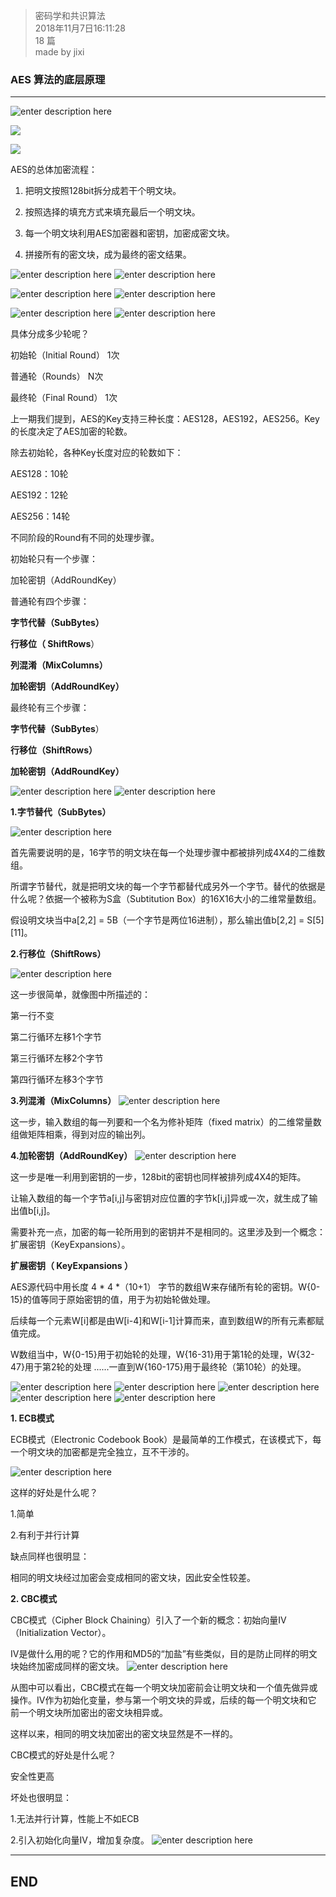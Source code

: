 > 密码学和共识算法  
> 2018年11月7日16:11:28         
> 18 篇  
>made by jixi

### AES 算法的底层原理


----------

![enter description here](https://www.github.com/jixiyu/images3/raw/master/小书匠/1541577092375.png)

![](https://www.github.com/jixiyu/images3/raw/master/小书匠/1541577099872.png)

![](https://www.github.com/jixiyu/images3/raw/master/小书匠/1541577613000.png)

AES的总体加密流程：

1. 把明文按照128bit拆分成若干个明文块。

2. 按照选择的填充方式来填充最后一个明文块。

3. 每一个明文块利用AES加密器和密钥，加密成密文块。

4. 拼接所有的密文块，成为最终的密文结果。  

![enter description here](https://www.github.com/jixiyu/images3/raw/master/小书匠/1541577658231.png)
![enter description here](https://www.github.com/jixiyu/images3/raw/master/小书匠/1541577667263.png)

![enter description here](https://www.github.com/jixiyu/images3/raw/master/小书匠/1541577686548.png)
![enter description here](https://www.github.com/jixiyu/images3/raw/master/小书匠/1541577692491.png)

![enter description here](https://www.github.com/jixiyu/images3/raw/master/小书匠/1541577718321.png)
![enter description here](https://www.github.com/jixiyu/images3/raw/master/小书匠/1541577723528.png)

具体分成多少轮呢？  
 
初始轮（Initial Round）  1次  

普通轮（Rounds）          N次  

最终轮（Final Round）   1次  

上一期我们提到，AES的Key支持三种长度：AES128，AES192，AES256。Key的长度决定了AES加密的轮数。  

除去初始轮，各种Key长度对应的轮数如下：  

AES128：10轮  

AES192：12轮  

AES256：14轮  

不同阶段的Round有不同的处理步骤。  


初始轮只有一个步骤：  

加轮密钥（AddRoundKey）  



普通轮有四个步骤：  

**字节代替（SubBytes）**   

**行移位（ ShiftRows**）  

**列混淆（MixColumns）**  

**加轮密钥（AddRoundKey）**  



最终轮有三个步骤：

**字节代替（SubBytes**）

**行移位（ShiftRows）**

**加轮密钥（AddRoundKey）**  

![enter description here](https://www.github.com/jixiyu/images3/raw/master/小书匠/1541577884038.png)
![enter description here](https://www.github.com/jixiyu/images3/raw/master/小书匠/1541577890443.png)

**1.字节替代（SubBytes）**

![enter description here](https://www.github.com/jixiyu/images3/raw/master/小书匠/1541577901136.png)

首先需要说明的是，16字节的明文块在每一个处理步骤中都被排列成4X4的二维数组。


所谓字节替代，就是把明文块的每一个字节都替代成另外一个字节。替代的依据是什么呢？依据一个被称为S盒（Subtitution Box）的16X16大小的二维常量数组。


假设明文块当中a[2,2] = 5B（一个字节是两位16进制），那么输出值b[2,2] = S[5][11]。

**2.行移位（ShiftRows）**

![enter description here](https://www.github.com/jixiyu/images3/raw/master/小书匠/1541577962149.png)

这一步很简单，就像图中所描述的：

第一行不变  

第二行循环左移1个字节  

第三行循环左移2个字节  

第四行循环左移3个字节  



**3.列混淆（MixColumns）**
![enter description here](https://www.github.com/jixiyu/images3/raw/master/小书匠/1541577985217.png)

这一步，输入数组的每一列要和一个名为修补矩阵（fixed matrix）的二维常量数组做矩阵相乘，得到对应的输出列。  


**4.加轮密钥（AddRoundKey）**
![enter description here](https://www.github.com/jixiyu/images3/raw/master/小书匠/1541578004989.png)

这一步是唯一利用到密钥的一步，128bit的密钥也同样被排列成4X4的矩阵。


让输入数组的每一个字节a[i,j]与密钥对应位置的字节k[i,j]异或一次，就生成了输出值b[i,j]。


需要补充一点，加密的每一轮所用到的密钥并不是相同的。这里涉及到一个概念：扩展密钥（KeyExpansions）。


**扩展密钥（ KeyExpansions ）**

AES源代码中用长度 4 * 4 *（10+1） 字节的数组W来存储所有轮的密钥。W{0-15}的值等同于原始密钥的值，用于为初始轮做处理。


后续每一个元素W[i]都是由W[i-4]和W[i-1]计算而来，直到数组W的所有元素都赋值完成。


W数组当中，W{0-15}用于初始轮的处理，W{16-31}用于第1轮的处理，W{32-47}用于第2轮的处理 ......一直到W{160-175}用于最终轮（第10轮）的处理。

![enter description here](https://www.github.com/jixiyu/images3/raw/master/小书匠/1541578145552.png)
![enter description here](https://www.github.com/jixiyu/images3/raw/master/小书匠/1541578150695.png)
![enter description here](https://www.github.com/jixiyu/images3/raw/master/小书匠/1541578156154.png)
![enter description here](https://www.github.com/jixiyu/images3/raw/master/小书匠/1541578172755.png)
![enter description here](https://www.github.com/jixiyu/images3/raw/master/小书匠/1541578177137.png)


**1. ECB模式**


ECB模式（Electronic Codebook Book）是最简单的工作模式，在该模式下，每一个明文块的加密都是完全独立，互不干涉的。

![enter description here](https://www.github.com/jixiyu/images3/raw/master/小书匠/1541578220652.png)

这样的好处是什么呢？

1.简单

2.有利于并行计算


缺点同样也很明显：

相同的明文块经过加密会变成相同的密文块，因此安全性较差。

**2. CBC模式**


CBC模式（Cipher Block Chaining）引入了一个新的概念：初始向量IV（Initialization Vector）。


IV是做什么用的呢？它的作用和MD5的“加盐”有些类似，目的是防止同样的明文块始终加密成同样的密文块。
![enter description here](https://www.github.com/jixiyu/images3/raw/master/小书匠/1541578245296.png)

从图中可以看出，CBC模式在每一个明文块加密前会让明文块和一个值先做异或操作。IV作为初始化变量，参与第一个明文块的异或，后续的每一个明文块和它 前一个明文块所加密出的密文块相异或。


这样以来，相同的明文块加密出的密文块显然是不一样的。


CBC模式的好处是什么呢？

安全性更高


坏处也很明显：

1.无法并行计算，性能上不如ECB

2.引入初始化向量IV，增加复杂度。
![enter description here](https://www.github.com/jixiyu/images3/raw/master/小书匠/1541578261831.png)


----------
## END

